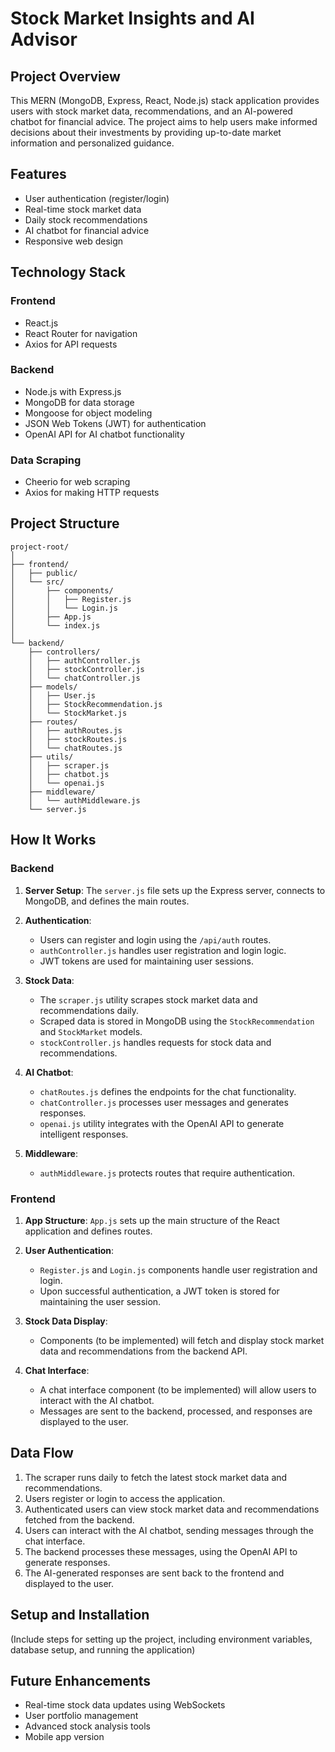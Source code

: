 # Stock Market Insights and AI Advisor

## Project Overview

This MERN (MongoDB, Express, React, Node.js) stack application provides users with stock market data, recommendations, and an AI-powered chatbot for financial advice. The project aims to help users make informed decisions about their investments by providing up-to-date market information and personalized guidance.

## Features

- User authentication (register/login)
- Real-time stock market data
- Daily stock recommendations
- AI chatbot for financial advice
- Responsive web design

## Technology Stack

### Frontend
- React.js
- React Router for navigation
- Axios for API requests

### Backend
- Node.js with Express.js
- MongoDB for data storage
- Mongoose for object modeling
- JSON Web Tokens (JWT) for authentication
- OpenAI API for AI chatbot functionality

### Data Scraping
- Cheerio for web scraping
- Axios for making HTTP requests

## Project Structure

```
project-root/
│
├── frontend/
│   ├── public/
│   └── src/
│       ├── components/
│       │   ├── Register.js
│       │   └── Login.js
│       ├── App.js
│       └── index.js
│
└── backend/
    ├── controllers/
    │   ├── authController.js
    │   ├── stockController.js
    │   └── chatController.js
    ├── models/
    │   ├── User.js
    │   ├── StockRecommendation.js
    │   └── StockMarket.js
    ├── routes/
    │   ├── authRoutes.js
    │   ├── stockRoutes.js
    │   └── chatRoutes.js
    ├── utils/
    │   ├── scraper.js
    │   ├── chatbot.js
    │   └── openai.js
    ├── middleware/
    │   └── authMiddleware.js
    └── server.js
```

## How It Works

### Backend

1. **Server Setup**: The `server.js` file sets up the Express server, connects to MongoDB, and defines the main routes.

2. **Authentication**: 
   - Users can register and login using the `/api/auth` routes.
   - `authController.js` handles user registration and login logic.
   - JWT tokens are used for maintaining user sessions.

3. **Stock Data**:
   - The `scraper.js` utility scrapes stock market data and recommendations daily.
   - Scraped data is stored in MongoDB using the `StockRecommendation` and `StockMarket` models.
   - `stockController.js` handles requests for stock data and recommendations.

4. **AI Chatbot**:
   - `chatRoutes.js` defines the endpoints for the chat functionality.
   - `chatController.js` processes user messages and generates responses.
   - `openai.js` utility integrates with the OpenAI API to generate intelligent responses.

5. **Middleware**:
   - `authMiddleware.js` protects routes that require authentication.

### Frontend

1. **App Structure**: `App.js` sets up the main structure of the React application and defines routes.

2. **User Authentication**:
   - `Register.js` and `Login.js` components handle user registration and login.
   - Upon successful authentication, a JWT token is stored for maintaining the user session.

3. **Stock Data Display**:
   - Components (to be implemented) will fetch and display stock market data and recommendations from the backend API.

4. **Chat Interface**:
   - A chat interface component (to be implemented) will allow users to interact with the AI chatbot.
   - Messages are sent to the backend, processed, and responses are displayed to the user.

## Data Flow

1. The scraper runs daily to fetch the latest stock market data and recommendations.
2. Users register or login to access the application.
3. Authenticated users can view stock market data and recommendations fetched from the backend.
4. Users can interact with the AI chatbot, sending messages through the chat interface.
5. The backend processes these messages, using the OpenAI API to generate responses.
6. The AI-generated responses are sent back to the frontend and displayed to the user.

## Setup and Installation

(Include steps for setting up the project, including environment variables, database setup, and running the application)

## Future Enhancements

- Real-time stock data updates using WebSockets
- User portfolio management
- Advanced stock analysis tools
- Mobile app version
